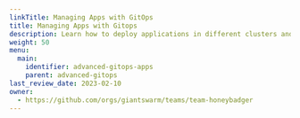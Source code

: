 ```yaml
---
linkTitle: Managing Apps with GitOps
title: Managing Apps with Gitops
description: Learn how to deploy applications in different clusters and environments using GitOps.
weight: 50
menu:
  main:
    identifier: advanced-gitops-apps
    parent: advanced-gitops
last_review_date: 2023-02-10
owner:
  - https://github.com/orgs/giantswarm/teams/team-honeybadger
---
```

